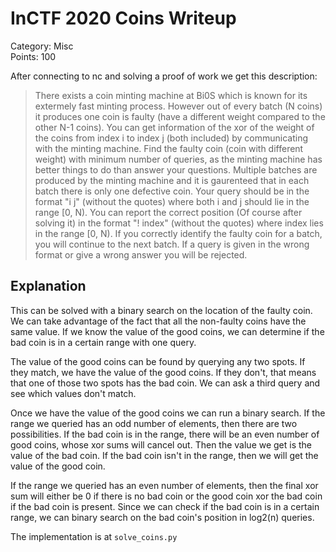 # InCTF 2020 Coins Writeup

Category: Misc<br>
Points: 100<br>

After connecting to nc and solving a proof of work we get this description:
> There exists a coin minting machine at Bi0S which is known for its extermely fast minting process. However out of every batch (N coins) it produces one coin is faulty (have a different weight compared to the other N-1 coins). You can get information of the xor of the weight of the coins from index i to index j (both included) by communicating with the minting machine. Find the faulty coin (coin with different weight) with minimum number of queries, as the minting machine has better things to do than answer your questions. Multiple batches are produced by the minting machine and it is gaurenteed that in each batch there is only one defective coin. Your query should be in the format "i j" (without the quotes) where both i and j should lie in the range [0, N). You can report the correct position (Of course after solving it) in the format "! index" (without the quotes) where index lies in the range [0, N). If you correctly identify the faulty coin for a batch, you will continue to the next batch. If a query is given in the wrong format or give a wrong answer you will be rejected.

## Explanation
This can be solved with a binary search on the location of the faulty coin.
We can take advantage of the fact that all the non-faulty coins have the same value.
If we know the value of the good coins, we can determine if the bad coin is in a certain range with one query.

The value of the good coins can be found by querying any two spots. 
If they match, we have the value of the good coins.
If they don't, that means that one of those two spots has the bad coin.
We can ask a third query and see which values don't match.

Once we have the value of the good coins we can run a binary search.
If the range we queried has an odd number of elements, then there are two possibilities.
If the bad coin is in the range, there will be an even number of good coins, whose xor sums will cancel out.
Then the value we get is the value of the bad coin.
If the bad coin isn't in the range, then we will get the value of the good coin.

If the range we queried has an even number of elements, then the final xor sum will either be 0 if there is no bad coin or the good coin xor the bad coin if the bad coin is present.
Since we can check if the bad coin is in a certain range, we can binary search on the bad coin's position in log2(n) queries.

The implementation is at `solve_coins.py`